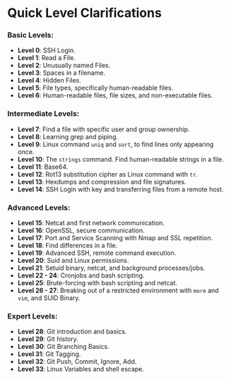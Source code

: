 # Quick Level Clarifications

### Basic Levels:
- **Level 0**: SSH Login.
- **Level 1**: Read a File.
- **Level 2**: Unusually named Files.
- **Level 3**: Spaces in a filename.
- **Level 4**: Hidden Files.
- **Level 5**: File types, specifically human-readable files.
- **Level 6**: Human-readable files, file sizes, and non-executable files.

### Intermediate Levels:
- **Level 7**: Find a file with specific user and group ownership.
- **Level 8**: Learning grep and piping.
- **Level 9**: Linux command `uniq` and `sort`, to find lines only appearing once.
- **Level 10**: The `strings` command. Find human-readable strings in a file.
- **Level 11**: Base64.
- **Level 12**: Rot13 substitution cipher as Linux command with `tr`.
- **Level 13**: Hexdumps and compression and file signatures.
- **Level 14**: SSH Login with key and transferring files from a remote host.

### Advanced Levels:
- **Level 15**: Netcat and first network communication.
- **Level 16**: OpenSSL, secure communication.
- **Level 17**: Port and Service Scanning with Nmap and SSL repetition.
- **Level 18**: Find differences in a file.
- **Level 19**: Advanced SSH, remote command execution.
- **Level 20**: Suid and Linux permissions.
- **Level 21**: Setuid binary, netcat, and background processes/jobs.
- **Level 22 - 24**: Cronjobs and bash scripting.
- **Level 25**: Brute-forcing with bash scripting and netcat.
- **Level 26 - 27**: Breaking out of a restricted environment with `more` and `vim`, and SUID Binary.

### Expert Levels:
- **Level 28**: Git introduction and basics.
- **Level 29**: Git history.
- **Level 30**: Git Branching Basics.
- **Level 31**: Git Tagging.
- **Level 32**: Git Push, Commit, Ignore, Add.
- **Level 33**: Linux Variables and shell escape.

